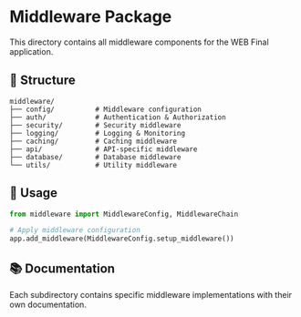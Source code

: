 # Middleware Package

This directory contains all middleware components for the WEB Final application.

## 📁 Structure

```
middleware/
├── config/          # Middleware configuration
├── auth/            # Authentication & Authorization
├── security/        # Security middleware
├── logging/         # Logging & Monitoring
├── caching/         # Caching middleware
├── api/             # API-specific middleware
├── database/        # Database middleware
└── utils/           # Utility middleware
```

## 🚀 Usage

```python
from middleware import MiddlewareConfig, MiddlewareChain

# Apply middleware configuration
app.add_middleware(MiddlewareConfig.setup_middleware())
```

## 📚 Documentation

Each subdirectory contains specific middleware implementations with their own documentation.